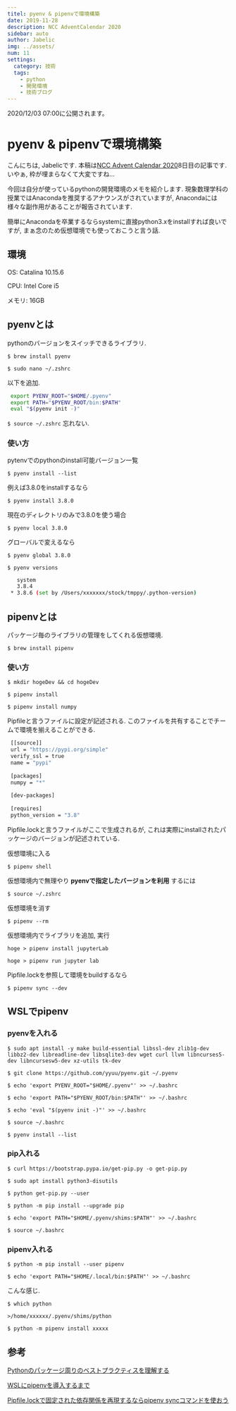 ```yaml
---
titel: pyenv & pipenvで環境構築
date: 2019-11-28
description: NCC AdventCalendar 2020
sidebar: auto
author: Jabelic
img: ../assets/
num: 11
settings:
  category: 技術
  tags:
    - python
    - 開発環境
    - 技術ブログ
---
```


<div v-if="new Date('2020/12/03 07:00').getTime() > new Date().getTime()">
2020/12/03 07:00に公開されます。
</div>
<div v-if="new Date('2020/12/03 07:00').getTime() <= new Date().getTime()">

# pyenv & pipenvで環境構築

こんにちは, Jabelicです. 本稿は[NCC Advent Calendar 2020](https://qiita.com/advent-calendar/2020/ncc)8日目の記事です. いやぁ, 枠が埋まらなくて大変ですね...

今回は自分が使っているpythonの開発環境のメモを紹介します. 現象数理学科の授業ではAnacondaを推奨するアナウンスがされていますが, Anacondaには様々な副作用があることが報告されています.

簡単にAnacondaを卒業するならsystemに直接python3.xをinstallすれば良いですが, まぁ念のため仮想環境でも使っておこうと言う話.

## 環境

OS: Catalina 10.15.6

CPU: Intel Core i5

メモリ: 16GB


## pyenvとは
pythonのバージョンをスイッチできるライブラリ.

`$ brew install pyenv`

`$ sudo nano ~/.zshrc`

以下を追加.

```bash
 export PYENV_ROOT="$HOME/.pyenv"
 export PATH="$PYENV_ROOT/bin:$PATH"
 eval "$(pyenv init -)"
```

`$ source ~/.zshrc` 忘れない.


### 使い方
pytenvでのpythonのinstall可能バージョン一覧

`$ pyenv install --list`

例えば3.8.0をinstallするなら

`$ pyenv install 3.8.0`

現在のディレクトリのみで3.8.0を使う場合

`$ pyenv local 3.8.0`

グローバルで変えるなら

`$ pyenv global 3.8.0`


`$ pyenv versions`

```bash
   system
   3.8.4
 * 3.8.6 (set by /Users/xxxxxxx/stock/tmppy/.python-version)
```


## pipenvとは

パッケージ毎のライブラリの管理をしてくれる仮想環境.

`$ brew install pipenv`

### 使い方

`$ mkdir hogeDev && cd hogeDev`

`$ pipenv install`

`$ pipenv install numpy`

Pipfileと言うファイルに設定が記述される. このファイルを共有することでチームで環境を揃えることができる.

```bash
 [[source]]
 url = "https://pypi.org/simple"
 verify_ssl = true
 name = "pypi"
 
 [packages]
 numpy = "*"
 
 [dev-packages]
 
 [requires]
 python_version = "3.8"
```

Pipfile.lockと言うファイルがここで生成されるが, これは実際にinstallされたパッケージのバージョンが記述されている.



仮想環境に入る

`$ pipenv shell`

仮想環境内で無理やり __pyenvで指定したバージョンを利用__ するには

`$ source ~/.zshrc`

仮想環境を消す

`$ pipenv --rm`

仮想環境内でライブラリを追加, 実行

`hoge > pipenv install jupyterLab`

`hoge > pipenv run jupyter lab`

Pipfile.lockを参照して環境をbuildするなら

`$ pipenv sync --dev`


## WSLでpipenv


### pyenvを入れる
`$ sudo apt install -y make build-essential libssl-dev zlib1g-dev libbz2-dev libreadline-dev libsqlite3-dev wget curl llvm libncurses5-dev libncursesw5-dev xz-utils tk-dev`

`$ git clone https://github.com/yyuu/pyenv.git ~/.pyenv`

`$ echo 'export PYENV_ROOT="$HOME/.pyenv"' >> ~/.bashrc`

`$ echo 'export PATH="$PYENV_ROOT/bin:$PATH"' >> ~/.bashrc`

`$ echo 'eval "$(pyenv init -)"' >> ~/.bashrc`

`$ source ~/.bashrc`

`$ pyenv install --list`

### pip入れる

`$ curl https://bootstrap.pypa.io/get-pip.py -o get-pip.py`

`$ sudo apt install python3-disutils`

`$ python get-pip.py --user`

`$ python -m pip install --upgrade pip`


`$ echo 'export PATH="$HOME/.pyenv/shims:$PATH"' >> ~/.bashrc`

`$ source ~/.bashrc`

### pipenv入れる

`$ python -m pip install --user pipenv`

`$ echo 'export PATH="$HOME/.local/bin:$PATH"' >> ~/.bashrc`

こんな感じ. 

`$ which python`

`>/home/xxxxxx/.pyenv/shims/python`

`$ python -m pipenv install xxxxx`



## 参考

[Pythonのパッケージ周りのベストプラクティスを理解する](https://www.m3tech.blog/entry/python-packaging)

[WSLにpipenvを導入するまで](https://qiita.com/mashita1023/items/10239f5621ef2fc8acb9)

[Pipfile.lockで固定された依存関係を再現するならpipenv syncコマンドを使おう](https://dev.classmethod.jp/articles/pipenv-sync-is-useful/)



</div>